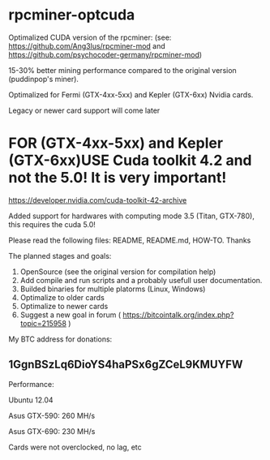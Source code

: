rpcminer-optcuda
================

Optimalized CUDA version of the rpcminer:
(see: https://github.com/Ang3lus/rpcminer-mod and https://github.com/psychocoder-germany/rpcminer-mod)

15-30% better mining performance compared to the original version (puddinpop's miner).

Optimalized for Fermi (GTX-4xx-5xx) and Kepler (GTX-6xx) Nvidia cards.

Legacy or newer card support will come later

FOR (GTX-4xx-5xx) and Kepler (GTX-6xx)USE Cuda toolkit 4.2 and not the 5.0! It is very important!
===========================================================
https://developer.nvidia.com/cuda-toolkit-42-archive

Added support for hardwares with computing mode 3.5 (Titan, GTX-780), this requires the cuda 5.0!

Please read the following files: README, README.md, HOW-TO. Thanks

The planned stages and goals:

1. OpenSource (see the original version for compilation help)
2. Add compile and run scripts and a probably usefull user documentation.
3. Builded binaries for multiple platorms (Linux, Windows)
4. Optimalize to older cards
5. Optimalize to newer cards
6. Suggest a new goal in forum ( https://bitcointalk.org/index.php?topic=215958 )

My BTC address for donations:

1GgnBSzLq6DioYS4haPSx6gZCeL9KMUYFW
----------------------------------

Performance:

Ubuntu 12.04

Asus GTX-590: 260 MH/s

Asus GTX-690: 230 MH/s

Cards were not overclocked, no lag, etc
